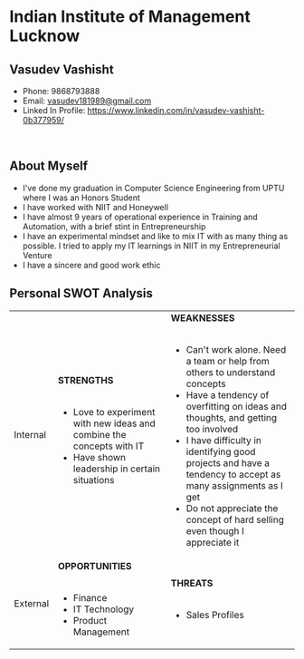 # Indian Institute of Management Lucknow

## Vasudev Vashisht
- Phone: 9868793888
- Email: vasudev181989@gmail.com
- Linked In Profile: <a href="https://www.linkedin.com/in/vasudev-vashisht-0b377959/">https://www.linkedin.com/in/vasudev-vashisht-0b377959/</a>

<br>

## About Myself

- I've done my graduation in Computer Science Engineering from UPTU where I was an Honors Student
- I have worked with NIIT and Honeywell 
- I have almost 9 years of operational experience in Training and Automation, with a brief stint in Entrepreneurship
- I have an experimental mindset and like to mix IT with as many thing as possible. I tried to apply my IT learnings in NIIT in my Entrepreneurial Venture
- I have a sincere and good work ethic

## Personal SWOT Analysis

<table>
	<tbody>
		<tr>
			<td>Internal</td>
			<td>
				<b>STRENGTHS</b>
				<br>
				<br>
				<ul>
					<li>Love to experiment with new ideas and combine the concepts with IT</li>
					<li>Have shown leadership in certain situations</li>
				</ul>
			</td>
			<td>
				<b>WEAKNESSES</b>
				<br>
				<br>
				<ul>
					<li>Can't work alone. Need a team or help from others to understand concepts</li>
					<li>Have a tendency of overfitting on ideas and thoughts, and getting too involved</li>
					<li>I have difficulty in identifying good projects and have a tendency to accept as many assignments as I get</li>
					<li>Do not appreciate the concept of hard selling even though I appreciate it</li>
				</ul>
			</td>
		</tr>
		<tr>
			<td>External</td>
			<td>
				<b>OPPORTUNITIES</b>
				<br>
				<br>
				<ul>
					<li>Finance</li>
					<li>IT Technology</li>
					<li>Product Management</li>
				</ul>
			</td>
			<td>
				<b>THREATS</b>
				<br>
				<br>
				<ul>
					<li>Sales Profiles</li>
				</ul>
			</td>
		</tr>
	</tbody>	
</table>